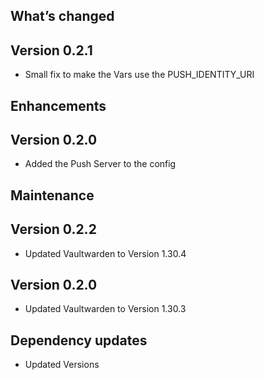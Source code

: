 ## What’s changed

## Version 0.2.1

- Small fix to make the Vars use the PUSH_IDENTITY_URI

## Enhancements

## Version 0.2.0

- Added the Push Server to the config

## Maintenance

## Version 0.2.2

- Updated Vaultwarden to Version 1.30.4

## Version 0.2.0

- Updated Vaultwarden to Version 1.30.3

## Dependency updates

- Updated Versions
